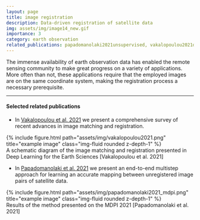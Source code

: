 ```yaml
---
layout: page
title: image registration
description: Data-driven registration of satellite data
img: assets/img/image14_new.gif
importance: 3
category: earth observation
related_publications: papadomanolaki2021unsupervised, vakalopoulou2021deep
---
```


The immense availability of earth observation data has enabled the remote sensing community to make great progress on a variety of applications. More often than not, these applications require that the employed images are on the same coordinate system, making the registration process a necessary prerequisite. 

---

#### Selected related publications

- In [Vakalopoulou et al. 2021](https://onlinelibrary.wiley.com/doi/abs/10.1002/9781119646181.ch9) we present a comprehensive survey of recent advances in image matching and registration.

<div class="row">
    <div class="col-sm mt-3 mt-md-0">
        {% include figure.html path="assets/img/vakalopoulou2021.png" title="example image" class="img-fluid rounded z-depth-1" %}
    </div>
</div>
<div class="caption">
    A schematic diagram of the image matching and registration presented in Deep Learning for the Earth Sciences [Vakalopoulou et al. 2021]
</div>



- In [Papadomanolaki et al. 2021](https://www.mdpi.com/2072-4292/13/7/1294) we present an end-to-end multistep approach for learning an accurate mapping between unregistered image pairs of satellite data.

<div class="row">
    <div class="col-sm mt-3 mt-md-0">
        {% include figure.html path="assets/img/papadomanolaki2021_mdpi.png" title="example image" class="img-fluid rounded z-depth-1" %}
    </div>
</div>
<div class="caption">
    Results of the method presented on the MDPI 2021 [Papadomanolaki et al. 2021]
</div>

